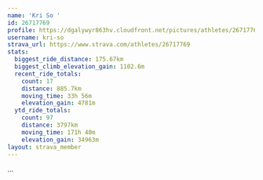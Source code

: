 ```yaml
---
name: 'Kri So '
id: 26717769
profile: https://dgalywyr863hv.cloudfront.net/pictures/athletes/26717769/7761026/14/large.jpg
username: kri-so
strava_url: https://www.strava.com/athletes/26717769
stats:
  biggest_ride_distance: 175.67km
  biggest_climb_elevation_gain: 1102.6m
  recent_ride_totals:
    count: 17
    distance: 885.7km
    moving_time: 33h 56m
    elevation_gain: 4781m
  ytd_ride_totals:
    count: 97
    distance: 3797km
    moving_time: 171h 40m
    elevation_gain: 34963m
layout: strava_member
--- 
```

...
